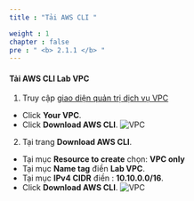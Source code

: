 ```yaml
---
title : "Tải AWS CLI "

weight : 1 
chapter : false
pre : " <b> 2.1.1 </b> "
---
```



#### Tải AWS CLI **Lab VPC**
1. Truy cập [giao diện quản trị dịch vụ VPC](https://console.aws.amazon.com/vpc/home)
  + Click **Your VPC**.
  + Click **Download AWS CLI**.
![VPC](/images/2/1.png)

2. Tại trang **Download AWS CLI**.
  + Tại mục **Resource to create** chọn: **VPC only**
  + Tại mục **Name tag** điền **Lab VPC**.
  + Tại mục **IPv4 CIDR** điền : **10.10.0.0/16**.
  + Click **Download AWS CLI**.
![VPC](/images/2/2.png)
